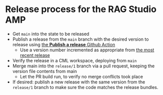 # Release process for the RAG Studio AMP

* Get `main` into the state to be released
* Publish a release from the `main` branch with the desired version to release using [the **Publish a release** Github Action](https://github.com/cloudera/CML_AMP_RAG_Studio/actions/workflows/publish_release.yml)
  * Use a version number incremented as appropriate from [the most recent release](https://github.com/cloudera/CML_AMP_RAG_Studio/releases)
* Verify the release in a CML workspace, deploying from `main`
* Merge main into the `release/1` branch via a pull request, keeping the version file contents from main
  * Let the PR build run, to verify no merge conflicts took place
* If desired: publish a new release with the same version from the `release/1` branch to make sure the code matches the release bundles.

